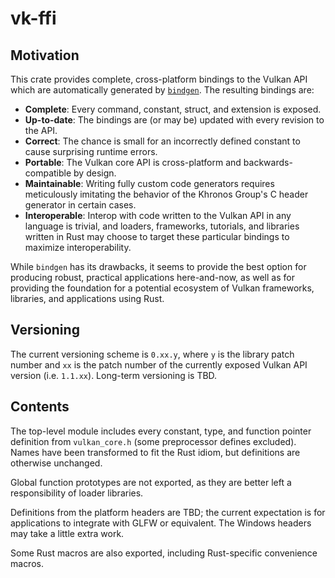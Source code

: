 # vk-ffi

## Motivation

This crate provides complete, cross-platform bindings to the Vulkan API
which are automatically generated by [`bindgen`][bindgen]. The resulting
bindings are:

* **Complete**: Every command, constant, struct, and extension is
  exposed.
* **Up-to-date**: The bindings are (or may be) updated with every
  revision to the API.
* **Correct**: The chance is small for an incorrectly defined constant
  to cause surprising runtime errors.
* **Portable**: The Vulkan core API is cross-platform and
  backwards-compatible by design.
* **Maintainable**: Writing fully custom code generators requires
  meticulously imitating the behavior of the Khronos Group's C header
  generator in certain cases.
* **Interoperable**: Interop with code written to the Vulkan API in any
  language is trivial, and loaders, frameworks, tutorials, and libraries
  written in Rust may choose to target these particular bindings to
  maximize interoperability.

While `bindgen` has its drawbacks, it seems to provide the best option
for producing robust, practical applications here-and-now, as well as
for providing the foundation for a potential ecosystem of Vulkan
frameworks, libraries, and applications using Rust.

[bindgen]: https://github.com/rust-lang-nursery/rust-bindgen

## Versioning

The current versioning scheme is `0.xx.y`, where `y` is the library
patch number and `xx` is the patch number of the currently exposed
Vulkan API version (i.e. `1.1.xx`). Long-term versioning is TBD.

## Contents

The top-level module includes every constant, type, and function pointer
definition from `vulkan_core.h` (some preprocessor defines excluded).
Names have been transformed to fit the Rust idiom, but definitions are
otherwise unchanged.

Global function prototypes are not exported, as they are better left a
responsibility of loader libraries.

Definitions from the platform headers are TBD; the current expectation
is for applications to integrate with GLFW or equivalent. The Windows
headers may take a little extra work.

Some Rust macros are also exported, including Rust-specific convenience
macros.
